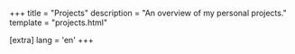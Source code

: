 +++
title = "Projects"
description = "An overview of my personal projects."
template = "projects.html"

[extra]
lang = 'en'
+++

